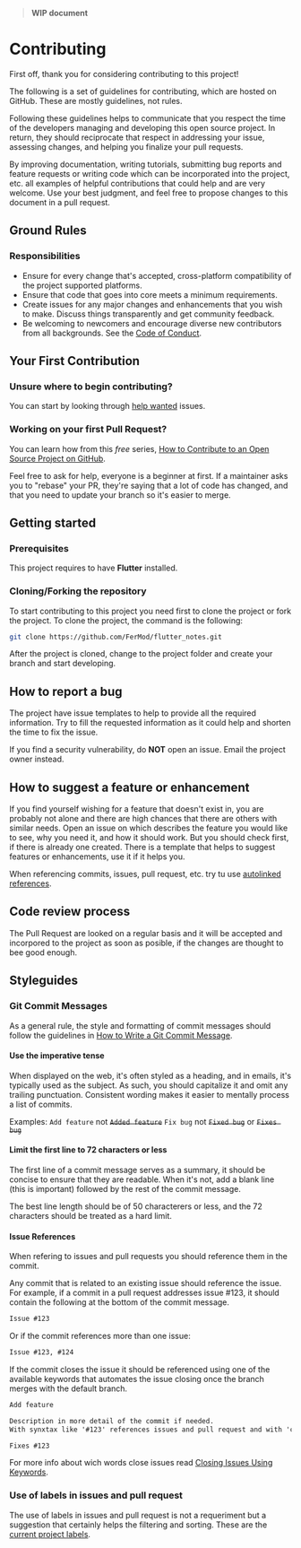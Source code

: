 > **WIP document**

# Contributing

First off, thank you for considering contributing to this project!

The following is a set of guidelines for contributing, which are hosted on GitHub. These are mostly guidelines, not rules.

Following these guidelines helps to communicate that you respect the time of the developers managing and developing this open source project.
In return, they should reciprocate that respect in addressing your issue, assessing changes, and helping you finalize your pull requests.

By improving documentation, writing tutorials, submitting bug reports and feature requests or writing code which can be incorporated into the project, etc. all examples of helpful contributions that could help and are very welcome.
Use your best judgment, and feel free to propose changes to this document in a pull request.

## Ground Rules

### Responsibilities

- Ensure for every change that's accepted, cross-platform compatibility of the project supported platforms.
- Ensure that code that goes into core meets a minimum requirements.
- Create issues for any major changes and enhancements that you wish to make. Discuss things transparently and get community feedback.
- Be welcoming to newcomers and encourage diverse new contributors from all backgrounds. See the [Code of Conduct](CODE_OF_CONDUCT.md).

## Your First Contribution

### Unsure where to begin contributing?

You can start by looking through [help wanted](../../labels/help%20wanted) issues.

### Working on your first Pull Request?

You can learn how from this *free* series, [How to Contribute to an Open Source Project on GitHub](https://egghead.io/series/how-to-contribute-to-an-open-source-project-on-github).

Feel free to ask for help, everyone is a beginner at first.
If a maintainer asks you to "rebase" your PR, they're saying that a lot of code has changed, and that you need to update your branch so it's easier to merge.

## Getting started

### Prerequisites

This project requires to have **Flutter** installed.

### Cloning/Forking the repository

To start contributing to this project you need first to clone the project or fork the project. To clone the project, the command is the following:

```bash
git clone https://github.com/FerMod/flutter_notes.git
```

After the project is cloned, change to the project folder and create your branch and start developing.

## How to report a bug

The project have issue templates to help to provide all the required information. Try to fill the requested information as it could help and shorten the time to fix the issue.

If you find a security vulnerability, do **NOT** open an issue. Email the project owner instead.

## How to suggest a feature or enhancement

If you find yourself wishing for a feature that doesn't exist in, you are probably not alone and there are high chances that there are others with similar needs. Open an issue on which describes the feature you would like to see, why you need it, and how it should work. But you should check first, if there is already one created.
There is a template that helps to suggest features or enhancements, use it if it helps you.

When referencing commits, issues, pull request, etc. try tu use [autolinked references](https://help.github.com/en/articles/autolinked-references-and-urls).

## Code review process

The Pull Request are looked on a regular basis and it will be accepted and incorpored to the project as soon as posible, if the changes are thought to bee good enough.

## Styleguides

### Git Commit Messages

As a general rule, the style and formatting of commit messages should follow the guidelines in [How to Write a Git Commit Message](https://chris.beams.io/posts/git-commit/).

#### Use the imperative tense

When displayed on the web, it's often styled as a heading, and in emails, it's typically used as the subject. As such, you should capitalize it and omit any trailing punctuation. Consistent wording makes it easier to mentally process a list of commits.

Examples:
`Add feature` not ~~`Added feature`~~
`Fix bug` not ~~`Fixed bug`~~ or ~~`Fixes bug`~~

#### Limit the first line to 72 characters or less

The first line of a commit message serves as a summary, it should be concise to ensure that they are readable. When it's not, add a blank line (this is important) followed by the rest of the commit message.

The best line length should be of 50 characterers or less, and the 72 characters should be treated as a hard limit.

#### Issue References

When refering to issues and pull requests you should reference them in the commit.

Any commit that is related to an existing issue should reference the issue. For example, if a commit in a pull request addresses issue #123, it should contain the following at the bottom of the commit message.

```diff
Issue #123
```

Or if the commit references more than one issue:

```diff
Issue #123, #124
```

If the commit closes the issue it should be referenced using one of the available keywords that automates the issue closing once the branch merges with the default branch.

```diff
Add feature

Description in more detail of the commit if needed.
With synxtax like '#123' references issues and pull request and with 'close #123', can automatically close them.

Fixes #123
```

For more info about wich words close issues read [Closing Issues Using Keywords](https://help.github.com/en/articles/closing-issues-using-keywords).

### Use of labels in issues and pull request

The use of labels in issues and pull request is not a requeriment but a suggestion that certainly helps the filtering and sorting.
These are the [current project labels](../../labels).
